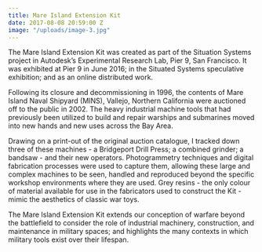 ```yaml
---
title: Mare Island Extension Kit
date: 2017-08-08 20:59:00 Z
image: "/uploads/image-3.jpg"
---
```


The Mare Island Extension Kit was created as part of the Situation Systems project in Autodesk’s Experimental Research Lab, Pier 9, San Francisco. It was exhibited at Pier 9 in June 2016; in the Situated Systems speculative exhibition; and as an online distributed work.







Following its closure and decommissioning in 1996, the contents of Mare Island Naval Shipyard (MINS), Vallejo, Northern California were auctioned off to the public in 2002. The heavy industrial machine tools that had previously been utilized to build and repair warships and submarines moved into new hands and new uses across the Bay Area.

Drawing on a print-out of the original auction catalogue, I tracked down three of these machines - a Bridgeport Drill Press; a combined grinder; a bandsaw - and their new operators. Photogrammetry techniques and digital fabrication processes were used to capture them, allowing these large and complex machines to be seen, handled and reproduced beyond the specific workshop environments where they are used. Grey resins - the only colour of material available for use in the fabricators used to construct the Kit - mimic the aesthetics of classic war toys.

The Mare Island Extension Kit extends our conception of warfare beyond the battlefield to consider the role of industrial machinery, construction, and maintenance in military spaces; and highlights the many contexts in which military tools exist over their lifespan.